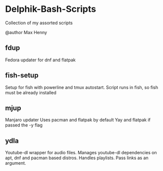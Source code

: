 # Delphik-Bash-Scripts

Collection of my assorted scripts

@author Max Henny

## fdup

Fedora updater for dnf and flatpak

## fish-setup

Setup for fish with powerline and tmux autostart. Script runs in fish, so fish must be already installed

## mjup
Manjaro updater 
Uses pacman and flatpak by default
Yay and flatpak if passed the -y flag

## ydla

Youtube-dl wrapper for audio files. Manages youtube-dl dependencies on apt, dnf and pacman based distros. Handles playlists. Pass links as an argument.
